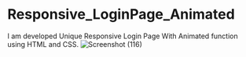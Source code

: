 # Responsive_LoginPage_Animated
I am developed Unique Responsive Login Page With Animated function using HTML and CSS.
![Screenshot (116)](https://github.com/PratikKadam2244/Responsive_LoginPage_Animated/assets/123864464/82e2769c-1039-4fbd-9860-9af9f5bd4f86)
